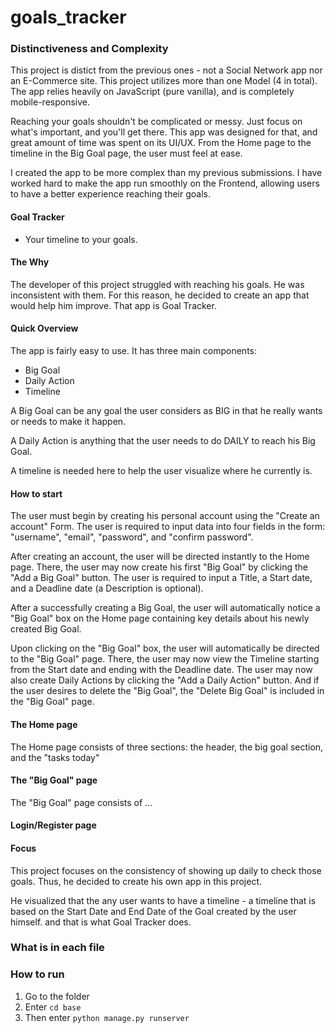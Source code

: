 # goals_tracker
<!--
Your README.md file should be minimally multiple paragraphs in length, and should provide a comprehensive documentation of what you did and, if applicable, why you did it.

It documents your project thoroughly, and that distinguishes this project from others in the course and defends its complexity.

This section alone should consist of several paragraphs, before you even begin to talk about the documentation of your project.
-->

### Distinctiveness and Complexity
<!-- Why you believe your project satisfies the distinctiveness and complexity requirements, mentioned above. -->
This project is distict from the previous ones - not a Social Network app nor an E-Commerce site. 
This project utilizes more than one Model (4 in total). The app relies heavily on JavaScript (pure vanilla), and is completely mobile-responsive.

Reaching your goals shouldn't be complicated or messy. Just focus on what's important, and you'll get there.
This app was designed for that, and great amount of time was spent on its UI/UX. From the Home page to the timeline in the Big Goal page, the user must feel at ease.

I created the app to be more complex than my previous submissions. 
I have worked hard to make the app run smoothly on the Frontend, allowing users to have a better experience reaching their goals. 


#### Goal Tracker
- Your timeline to your goals.

#### The Why
The developer of this project struggled with reaching his goals. He was inconsistent with them. For this reason, he decided to create an app that would help him improve. That app is Goal Tracker. 


#### Quick Overview
The app is fairly easy to use. 
It has three main components: 
- Big Goal
- Daily Action
- Timeline

A Big Goal can be any goal the user considers as BIG in that he really wants or needs to make it happen.

A Daily Action is anything that the user needs to do DAILY to reach his Big Goal.

A timeline is needed here to help the user visualize where he currently is. 


#### How to start
The user must begin by creating his personal account using the "Create an account" Form. The user is required to input data into four fields in the form: "username", "email", "password", and "confirm password".

After creating an account, the user will be directed instantly to the Home page. There, the user may now create his first "Big Goal" by clicking the "Add a Big Goal" button. The user is required to input a Title, a Start date, and a Deadline date (a Description is optional). 

After a successfully creating a Big Goal, the user will automatically notice a "Big Goal" box on the Home page containing key details about his newly created Big Goal. 

Upon clicking on the "Big Goal" box, the user will automatically be directed to the "Big Goal" page. There, the user may now view the Timeline starting from the Start date and ending with the Deadline date. The user may now also create Daily Actions by clicking the "Add a Daily Action" button. And if the user desires to delete the "Big Goal", the "Delete Big Goal" is included in the "Big Goal" page.

#### The Home page
The Home page consists of three sections: the header, the big goal section, and the "tasks today"

#### The "Big Goal" page
The "Big Goal" page consists of ...

#### Login/Register page

#### Focus
This project focuses on the consistency of showing up daily to check those goals. Thus, he decided to create his own app in this project. 

He visualized that the any user wants to have a timeline - a timeline that is based on the Start Date and End Date of the Goal created by the user himself.  and that is what Goal Tracker does.

### What is in each file
<!-- What’s contained in each file you created. -->

### How to run
<!-- How to run your application. -->
1. Go to the folder
2. Enter `cd base`
3. Then enter `python manage.py runserver`